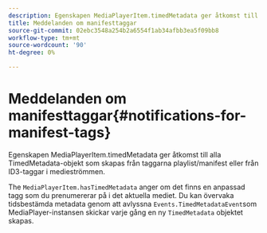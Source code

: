 ```yaml
---
description: Egenskapen MediaPlayerItem.timedMetadata ger åtkomst till alla TimedMetadata-objekt som skapas från taggarna playlist/manifest eller från ID3-taggar i medieströmmen.
title: Meddelanden om manifesttaggar
source-git-commit: 02ebc3548a254b2a6554f1ab34afbb3ea5f09bb8
workflow-type: tm+mt
source-wordcount: '90'
ht-degree: 0%

---
```


# Meddelanden om manifesttaggar{#notifications-for-manifest-tags}

Egenskapen MediaPlayerItem.timedMetadata ger åtkomst till alla TimedMetadata-objekt som skapas från taggarna playlist/manifest eller från ID3-taggar i medieströmmen.

<!--<a id="section_9A22F6F1EA1F4F0C9E0C7687D12AA4AA"></a>-->

The `MediaPlayerItem.hasTimedMetadata` anger om det finns en anpassad tagg som du prenumererar på i det aktuella mediet. Du kan övervaka tidsbestämda metadata genom att avlyssna `Events.TimedMetadataEvent`som MediaPlayer-instansen skickar varje gång en ny `TimedMetadata` objektet skapas.
